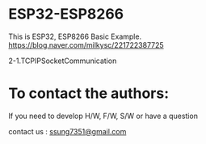 # ESP32-ESP8266

   This is ESP32, ESP8266 Basic Example. 
   https://blog.naver.com/milkysc/221722387725
   
   2-1.TCPIPSocketCommunication

# To contact the authors:

If you need to develop H/W, F/W, S/W or have a question

contact us : ssung7351@gmail.com

